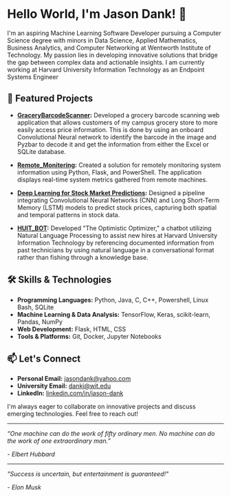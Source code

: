 # Hello World, I'm Jason Dank! 👋

I'm an aspiring Machine Learning Software Developer pursuing a Computer Science degree with minors in Data Science, Applied Mathematics, Business Analytics, and Computer Networking at Wentworth Institute of Technology. My passion lies in developing innovative solutions that bridge the gap between complex data and actionable insights. I am currently working at Harvard University Information Technology as an Endpoint Systems Engineer

## 🔭 Featured Projects

- **[GraceryBarcodeScanner](https://github.com/jdank417/GroceryBarcodeScanner):** Developed a grocery barcode scanning web application that allows customers of my campus grocery store to more easily access price information. This is done by using an onboard Convolutional Neural network to identify the barcode in the image and Pyzbar to decode it and get the information from either the Excel or SQLite database.

- **[Remote_Monitering](https://github.com/jdank417/Remote_Monitering):** Created a solution for remotely monitoring system information using Python, Flask, and PowerShell. The application displays real-time system metrics gathered from remote machines.

- **[Deep Learning for Stock Market Predictions](https://github.com/jdank417/Deep-Learning-for-Stock-Market-Predictions):** Designed a pipeline integrating Convolutional Neural Networks (CNN) and Long Short-Term Memory (LSTM) models to predict stock prices, capturing both spatial and temporal patterns in stock data.

- **[HUIT_BOT](https://github.com/jdank417/HUIT_BOT):** Developed "The Optimistic Optimizer," a chatbot utilizing Natural Language Processing to assist new hires at Harvard University Information Technology by referencing documented information from past technicians by using natural language in a conversational format rather than fishing through a knowledge base.

## 🛠️ Skills & Technologies

- **Programming Languages:** Python, Java, C, C++, Powershell, Linux Bash, SQLite  
- **Machine Learning & Data Analysis:** TensorFlow, Keras, scikit-learn, Pandas, NumPy
- **Web Development:** Flask, HTML, CSS
- **Tools & Platforms:** Git, Docker, Jupyter Notebooks

## 📫 Let's Connect

- **Personal Email:** [jasondank@yahoo.com](mailto:jasondank@yahoo.com)
- **University Email:** [dankj@wit.edu](mailto:dankj@wit.edu)
- **LinkedIn:** [linkedin.com/in/jason-dank](https://www.linkedin.com/in/jason-dank)

I'm always eager to collaborate on innovative projects and discuss emerging technologies. Feel free to reach out!

---

*“One machine can do the work of fifty ordinary men.  No machine can do the work of one extraordinary man.”*

*- Elbert Hubbard*

---

*"Success is uncertain, but entertainment is guaranteed!"*

*- Elon Musk*